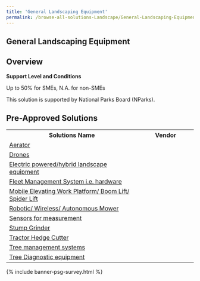 ```yaml
---
title: 'General Landscaping Equipment'
permalink: /browse-all-solutions-Landscape/General-Landscaping-Equipment
---
```


## General Landscaping Equipment
## Overview

**Support Level and Conditions**

Up to 50% for SMEs, N.A. for non-SMEs

This solution is supported by National Parks Board (NParks).

## Pre-Approved Solutions

<table>
<tr>
<th style='width: auto;'><b>Solutions Name</b></th>
<th style='width: 30%;'><b>Vendor</b></th>
</tr>
<tr>
<td><a href='/productivity-solutions-grant/solutionrepo/solution1032' target='_blank'>Aerator</a><br></td>
<td></td>
</tr>
<tr>
<td><a href='/productivity-solutions-grant/solutionrepo/solution1033' target='_blank'>Drones</a><br></td>
<td></td>
</tr>
<tr>
<td><a href='/productivity-solutions-grant/solutionrepo/solution1034' target='_blank'>Electric powered/hybrid landscape equipment</a><br></td>
<td></td>
</tr>
<tr>
<td><a href='/productivity-solutions-grant/solutionrepo/solution1035' target='_blank'>Fleet Management System i.e. hardware</a><br></td>
<td></td>
</tr>
<tr>
<td><a href='/productivity-solutions-grant/solutionrepo/solution1036' target='_blank'>Mobile Elevating Work Platform/ Boom Lift/ Spider Lift</a><br></td>
<td></td>
</tr>
<tr>
<td><a href='/productivity-solutions-grant/solutionrepo/solution1037' target='_blank'>Robotic/ Wireless/ Autonomous Mower</a><br></td>
<td></td>
</tr>
<tr>
<td><a href='/productivity-solutions-grant/solutionrepo/solution1038' target='_blank'>Sensors for measurement</a><br></td>
<td></td>
</tr>
<tr>
<td><a href='/productivity-solutions-grant/solutionrepo/solution1039' target='_blank'>Stump Grinder</a><br></td>
<td></td>
</tr>
<tr>
<td><a href='/productivity-solutions-grant/solutionrepo/solution1040' target='_blank'>Tractor Hedge Cutter</a><br></td>
<td></td>
</tr>
<tr>
<td><a href='/productivity-solutions-grant/solutionrepo/solution1041' target='_blank'>Tree management systems</a><br></td>
<td></td>
</tr>
<tr>
<td><a href='/productivity-solutions-grant/solutionrepo/solution1042' target='_blank'>Tree Diagnostic equipment</a><br></td>
<td></td>
</tr>
</table>

{% include banner-psg-survey.html %}
